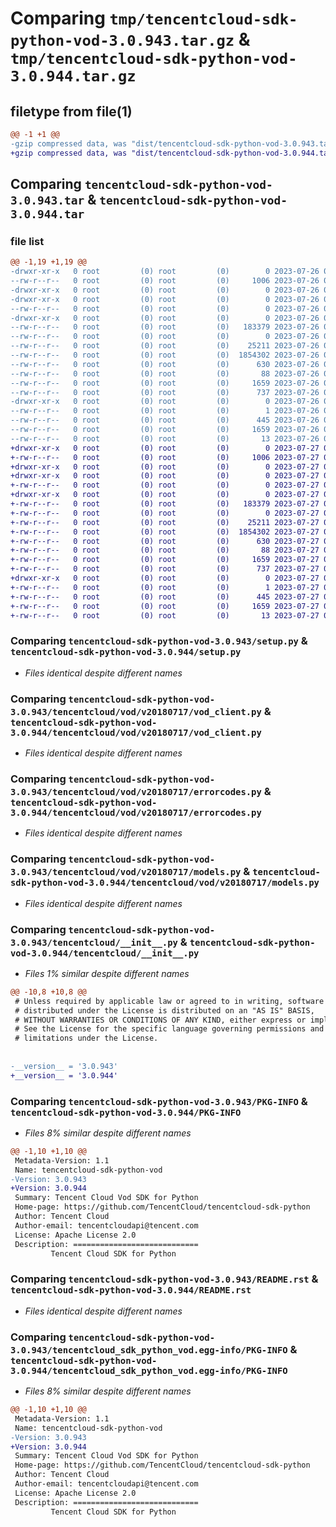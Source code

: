 # Comparing `tmp/tencentcloud-sdk-python-vod-3.0.943.tar.gz` & `tmp/tencentcloud-sdk-python-vod-3.0.944.tar.gz`

## filetype from file(1)

```diff
@@ -1 +1 @@
-gzip compressed data, was "dist/tencentcloud-sdk-python-vod-3.0.943.tar", last modified: Wed Jul 26 00:48:10 2023, max compression
+gzip compressed data, was "dist/tencentcloud-sdk-python-vod-3.0.944.tar", last modified: Thu Jul 27 02:27:31 2023, max compression
```

## Comparing `tencentcloud-sdk-python-vod-3.0.943.tar` & `tencentcloud-sdk-python-vod-3.0.944.tar`

### file list

```diff
@@ -1,19 +1,19 @@
-drwxr-xr-x   0 root         (0) root         (0)        0 2023-07-26 00:48:10.000000 tencentcloud-sdk-python-vod-3.0.943/
--rw-r--r--   0 root         (0) root         (0)     1006 2023-07-26 00:48:10.000000 tencentcloud-sdk-python-vod-3.0.943/setup.py
-drwxr-xr-x   0 root         (0) root         (0)        0 2023-07-26 00:48:10.000000 tencentcloud-sdk-python-vod-3.0.943/tencentcloud/
-drwxr-xr-x   0 root         (0) root         (0)        0 2023-07-26 00:48:10.000000 tencentcloud-sdk-python-vod-3.0.943/tencentcloud/vod/
--rw-r--r--   0 root         (0) root         (0)        0 2023-07-26 00:48:10.000000 tencentcloud-sdk-python-vod-3.0.943/tencentcloud/vod/__init__.py
-drwxr-xr-x   0 root         (0) root         (0)        0 2023-07-26 00:48:10.000000 tencentcloud-sdk-python-vod-3.0.943/tencentcloud/vod/v20180717/
--rw-r--r--   0 root         (0) root         (0)   183379 2023-07-26 00:48:10.000000 tencentcloud-sdk-python-vod-3.0.943/tencentcloud/vod/v20180717/vod_client.py
--rw-r--r--   0 root         (0) root         (0)        0 2023-07-26 00:48:10.000000 tencentcloud-sdk-python-vod-3.0.943/tencentcloud/vod/v20180717/__init__.py
--rw-r--r--   0 root         (0) root         (0)    25211 2023-07-26 00:48:10.000000 tencentcloud-sdk-python-vod-3.0.943/tencentcloud/vod/v20180717/errorcodes.py
--rw-r--r--   0 root         (0) root         (0)  1854302 2023-07-26 00:48:10.000000 tencentcloud-sdk-python-vod-3.0.943/tencentcloud/vod/v20180717/models.py
--rw-r--r--   0 root         (0) root         (0)      630 2023-07-26 00:48:10.000000 tencentcloud-sdk-python-vod-3.0.943/tencentcloud/__init__.py
--rw-r--r--   0 root         (0) root         (0)       88 2023-07-26 00:48:10.000000 tencentcloud-sdk-python-vod-3.0.943/setup.cfg
--rw-r--r--   0 root         (0) root         (0)     1659 2023-07-26 00:48:10.000000 tencentcloud-sdk-python-vod-3.0.943/PKG-INFO
--rw-r--r--   0 root         (0) root         (0)      737 2023-07-26 00:48:10.000000 tencentcloud-sdk-python-vod-3.0.943/README.rst
-drwxr-xr-x   0 root         (0) root         (0)        0 2023-07-26 00:48:10.000000 tencentcloud-sdk-python-vod-3.0.943/tencentcloud_sdk_python_vod.egg-info/
--rw-r--r--   0 root         (0) root         (0)        1 2023-07-26 00:48:10.000000 tencentcloud-sdk-python-vod-3.0.943/tencentcloud_sdk_python_vod.egg-info/dependency_links.txt
--rw-r--r--   0 root         (0) root         (0)      445 2023-07-26 00:48:10.000000 tencentcloud-sdk-python-vod-3.0.943/tencentcloud_sdk_python_vod.egg-info/SOURCES.txt
--rw-r--r--   0 root         (0) root         (0)     1659 2023-07-26 00:48:10.000000 tencentcloud-sdk-python-vod-3.0.943/tencentcloud_sdk_python_vod.egg-info/PKG-INFO
--rw-r--r--   0 root         (0) root         (0)       13 2023-07-26 00:48:10.000000 tencentcloud-sdk-python-vod-3.0.943/tencentcloud_sdk_python_vod.egg-info/top_level.txt
+drwxr-xr-x   0 root         (0) root         (0)        0 2023-07-27 02:27:31.000000 tencentcloud-sdk-python-vod-3.0.944/
+-rw-r--r--   0 root         (0) root         (0)     1006 2023-07-27 02:27:31.000000 tencentcloud-sdk-python-vod-3.0.944/setup.py
+drwxr-xr-x   0 root         (0) root         (0)        0 2023-07-27 02:27:31.000000 tencentcloud-sdk-python-vod-3.0.944/tencentcloud/
+drwxr-xr-x   0 root         (0) root         (0)        0 2023-07-27 02:27:31.000000 tencentcloud-sdk-python-vod-3.0.944/tencentcloud/vod/
+-rw-r--r--   0 root         (0) root         (0)        0 2023-07-27 02:27:31.000000 tencentcloud-sdk-python-vod-3.0.944/tencentcloud/vod/__init__.py
+drwxr-xr-x   0 root         (0) root         (0)        0 2023-07-27 02:27:31.000000 tencentcloud-sdk-python-vod-3.0.944/tencentcloud/vod/v20180717/
+-rw-r--r--   0 root         (0) root         (0)   183379 2023-07-27 02:27:31.000000 tencentcloud-sdk-python-vod-3.0.944/tencentcloud/vod/v20180717/vod_client.py
+-rw-r--r--   0 root         (0) root         (0)        0 2023-07-27 02:27:31.000000 tencentcloud-sdk-python-vod-3.0.944/tencentcloud/vod/v20180717/__init__.py
+-rw-r--r--   0 root         (0) root         (0)    25211 2023-07-27 02:27:31.000000 tencentcloud-sdk-python-vod-3.0.944/tencentcloud/vod/v20180717/errorcodes.py
+-rw-r--r--   0 root         (0) root         (0)  1854302 2023-07-27 02:27:31.000000 tencentcloud-sdk-python-vod-3.0.944/tencentcloud/vod/v20180717/models.py
+-rw-r--r--   0 root         (0) root         (0)      630 2023-07-27 02:27:31.000000 tencentcloud-sdk-python-vod-3.0.944/tencentcloud/__init__.py
+-rw-r--r--   0 root         (0) root         (0)       88 2023-07-27 02:27:31.000000 tencentcloud-sdk-python-vod-3.0.944/setup.cfg
+-rw-r--r--   0 root         (0) root         (0)     1659 2023-07-27 02:27:31.000000 tencentcloud-sdk-python-vod-3.0.944/PKG-INFO
+-rw-r--r--   0 root         (0) root         (0)      737 2023-07-27 02:27:31.000000 tencentcloud-sdk-python-vod-3.0.944/README.rst
+drwxr-xr-x   0 root         (0) root         (0)        0 2023-07-27 02:27:31.000000 tencentcloud-sdk-python-vod-3.0.944/tencentcloud_sdk_python_vod.egg-info/
+-rw-r--r--   0 root         (0) root         (0)        1 2023-07-27 02:27:31.000000 tencentcloud-sdk-python-vod-3.0.944/tencentcloud_sdk_python_vod.egg-info/dependency_links.txt
+-rw-r--r--   0 root         (0) root         (0)      445 2023-07-27 02:27:31.000000 tencentcloud-sdk-python-vod-3.0.944/tencentcloud_sdk_python_vod.egg-info/SOURCES.txt
+-rw-r--r--   0 root         (0) root         (0)     1659 2023-07-27 02:27:31.000000 tencentcloud-sdk-python-vod-3.0.944/tencentcloud_sdk_python_vod.egg-info/PKG-INFO
+-rw-r--r--   0 root         (0) root         (0)       13 2023-07-27 02:27:31.000000 tencentcloud-sdk-python-vod-3.0.944/tencentcloud_sdk_python_vod.egg-info/top_level.txt
```

### Comparing `tencentcloud-sdk-python-vod-3.0.943/setup.py` & `tencentcloud-sdk-python-vod-3.0.944/setup.py`

 * *Files identical despite different names*

### Comparing `tencentcloud-sdk-python-vod-3.0.943/tencentcloud/vod/v20180717/vod_client.py` & `tencentcloud-sdk-python-vod-3.0.944/tencentcloud/vod/v20180717/vod_client.py`

 * *Files identical despite different names*

### Comparing `tencentcloud-sdk-python-vod-3.0.943/tencentcloud/vod/v20180717/errorcodes.py` & `tencentcloud-sdk-python-vod-3.0.944/tencentcloud/vod/v20180717/errorcodes.py`

 * *Files identical despite different names*

### Comparing `tencentcloud-sdk-python-vod-3.0.943/tencentcloud/vod/v20180717/models.py` & `tencentcloud-sdk-python-vod-3.0.944/tencentcloud/vod/v20180717/models.py`

 * *Files identical despite different names*

### Comparing `tencentcloud-sdk-python-vod-3.0.943/tencentcloud/__init__.py` & `tencentcloud-sdk-python-vod-3.0.944/tencentcloud/__init__.py`

 * *Files 1% similar despite different names*

```diff
@@ -10,8 +10,8 @@
 # Unless required by applicable law or agreed to in writing, software
 # distributed under the License is distributed on an "AS IS" BASIS,
 # WITHOUT WARRANTIES OR CONDITIONS OF ANY KIND, either express or implied.
 # See the License for the specific language governing permissions and
 # limitations under the License.
 
 
-__version__ = '3.0.943'
+__version__ = '3.0.944'
```

### Comparing `tencentcloud-sdk-python-vod-3.0.943/PKG-INFO` & `tencentcloud-sdk-python-vod-3.0.944/PKG-INFO`

 * *Files 8% similar despite different names*

```diff
@@ -1,10 +1,10 @@
 Metadata-Version: 1.1
 Name: tencentcloud-sdk-python-vod
-Version: 3.0.943
+Version: 3.0.944
 Summary: Tencent Cloud Vod SDK for Python
 Home-page: https://github.com/TencentCloud/tencentcloud-sdk-python
 Author: Tencent Cloud
 Author-email: tencentcloudapi@tencent.com
 License: Apache License 2.0
 Description: ============================
         Tencent Cloud SDK for Python
```

### Comparing `tencentcloud-sdk-python-vod-3.0.943/README.rst` & `tencentcloud-sdk-python-vod-3.0.944/README.rst`

 * *Files identical despite different names*

### Comparing `tencentcloud-sdk-python-vod-3.0.943/tencentcloud_sdk_python_vod.egg-info/PKG-INFO` & `tencentcloud-sdk-python-vod-3.0.944/tencentcloud_sdk_python_vod.egg-info/PKG-INFO`

 * *Files 8% similar despite different names*

```diff
@@ -1,10 +1,10 @@
 Metadata-Version: 1.1
 Name: tencentcloud-sdk-python-vod
-Version: 3.0.943
+Version: 3.0.944
 Summary: Tencent Cloud Vod SDK for Python
 Home-page: https://github.com/TencentCloud/tencentcloud-sdk-python
 Author: Tencent Cloud
 Author-email: tencentcloudapi@tencent.com
 License: Apache License 2.0
 Description: ============================
         Tencent Cloud SDK for Python
```


